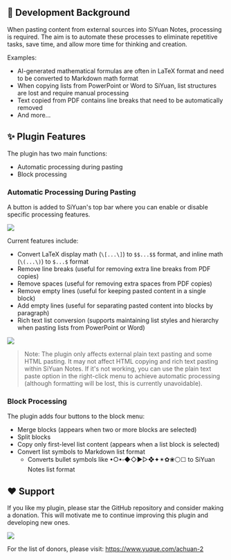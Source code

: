 ## 🤔 Development Background

When pasting content from external sources into SiYuan Notes, processing is required. The aim is to automate these processes to eliminate repetitive tasks, save time, and allow more time for thinking and creation.

Examples:
- AI-generated mathematical formulas are often in LaTeX format and need to be converted to Markdown math format
- When copying lists from PowerPoint or Word to SiYuan, list structures are lost and require manual processing
- Text copied from PDF contains line breaks that need to be automatically removed
- And more...

## ✨ Plugin Features

The plugin has two main functions:

* Automatic processing during pasting
* Block processing

### Automatic Processing During Pasting

A button is added to SiYuan's top bar where you can enable or disable specific processing features.

![](https://fastly.jsdelivr.net/gh/Achuan-2/PicBed/assets/PixPin_2024-12-14_18-53-29-2024-12-14.png)

Current features include:

* Convert LaTeX display math (`\[...\]`) to `$$...$$` format, and inline math (`\(...\)`) to `$...$` format
* Remove line breaks (useful for removing extra line breaks from PDF copies)
* Remove spaces (useful for removing extra spaces from PDF copies)
* Remove empty lines (useful for keeping pasted content in a single block)
* Add empty lines (useful for separating pasted content into blocks by paragraph)
* Rich text list conversion (supports maintaining list styles and hierarchy when pasting lists from PowerPoint or Word)

![](https://fastly.jsdelivr.net/gh/Achuan-2/PicBed/assets/PixPin_2024-12-14_19-02-01-2024-12-14.png)

> Note: The plugin only affects external plain text pasting and some HTML pasting. It may not affect HTML copying and rich text pasting within SiYuan Notes. If it's not working, you can use the plain text paste option in the right-click menu to achieve automatic processing (although formatting will be lost, this is currently unavoidable).

### Block Processing

The plugin adds four buttons to the block menu:

* Merge blocks (appears when two or more blocks are selected)
* Split blocks
* Copy only first-level list content (appears when a list block is selected)
* Convert list symbols to Markdown list format
  * Converts bullet symbols like •○▪▫◆◇►▻❖✦✴✿❀⚪☐ to SiYuan Notes list format

## ❤️ Support

If you like my plugin, please star the GitHub repository and consider making a donation. This will motivate me to continue improving this plugin and developing new ones.

![](https://fastly.jsdelivr.net/gh/Achuan-2/PicBed/assets/20241118182532-2024-11-18.png)

For the list of donors, please visit: https://www.yuque.com/achuan-2